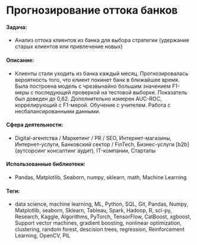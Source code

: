 # Прогнозирование оттока банков

#### Задача: 
- Анализ оттока клиентов из банка для выбора стратегии (удержание старых клиентов или привлечение новых)

#### Описание:
- Клиенты стали уходить из банка каждый месяц. Прогнозировалась вероятность того, что клиент покинет банк в ближайшее время. Была построена модель с чрезвычайно большим значением F1-меры с последующей проверкой на тестовой выборке. Показатель был доведен до 0,62. Дополнительно измерен AUC-ROC, коррелирующий с F1-мерой. Обучение с учителем. Работа с несбалансированными данными.

#### Сфера деятельности: 
- Digital-агентства / Маркетинг / PR / SEO, Интернет-магазины, Интернет-услуги, Банковский сектор / FinTech, Бизнес-услуги [b2b] (аутсорсинг консалтинг аудит), IT-компании, Стартапы

#### Использованные библиотеки:
- Pandas, Matplotlib, Seaborn, numpy, sklearn, math, Machine Learning

#### Теги:
- data science, machine learning, ML, Python, SQL, Git, Pandas, Numpy, Matplotlib, seaborn, Sklearn, Tableau, Spark, Hadoop, R, sci-py, Research, Kaggle, Algorithms, PyTorch, TensorFlow, CatBoost, xgboost, Support vector machines, gradient boosting, nonlinear optimization, clustering, random forest, descision trees, regression, Reinforcement Learning, OpenCV, PIL

